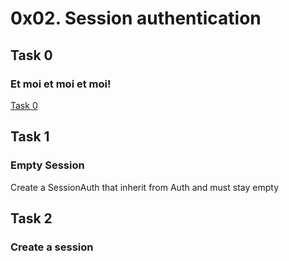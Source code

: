 # 0x02. Session authentication
## Task 0
### Et moi et moi et moi!
[Task 0]()
## Task 1
### Empty Session
Create a SessionAuth that inherit from Auth and must stay empty
## Task 2
### Create a session
